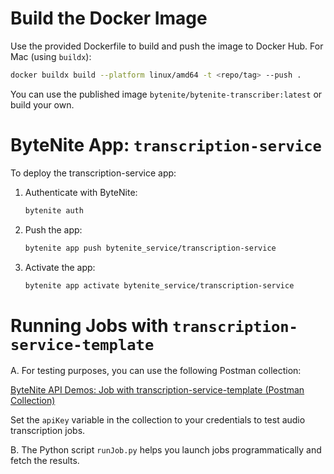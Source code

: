 # Build the Docker Image

Use the provided Dockerfile to build and push the image to Docker Hub. For Mac (using `buildx`):

```sh
docker buildx build --platform linux/amd64 -t <repo/tag> --push .
```

You can use the published image `bytenite/bytenite-transcriber:latest` or build your own.

# ByteNite App: `transcription-service`

To deploy the transcription-service app:

1. Authenticate with ByteNite:
    ```sh
    bytenite auth
    ```

2. Push the app:
    ```sh
    bytenite app push bytenite_service/transcription-service
    ```

3. Activate the app:
    ```sh
    bytenite app activate bytenite_service/transcription-service
    ```

# Running Jobs with `transcription-service-template`

A. For testing purposes, you can use the following Postman collection:

[ByteNite API Demos: Job with transcription-service-template (Postman Collection)](https://www.postman.com/bytenite-team/workspace/bytenite-api-demos/collection/36285584-2adc23ee-2f1a-4675-9c90-37a5e0802464?action=share&creator=36285584&active-environment=36285584-29ed148e-d761-4e24-9d58-0175af333612)

Set the `apiKey` variable in the collection to your credentials to test audio transcription jobs.

B. The Python script `runJob.py` helps you launch jobs programmatically and fetch the results.